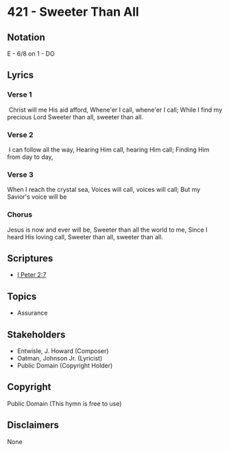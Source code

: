 # 421 - Sweeter Than All

## Notation

E - 6/8 on 1 - DO

## Lyrics

### Verse 1

 Christ will me His aid afford, Whene'er I call, whene'er I call; While I find my precious Lord Sweeter than all, sweeter than all.

### Verse 2

 I can follow all the way, Hearing Him call, hearing Him call; Finding Him from day to day,


### Verse 3

When I reach the crystal sea, Voices will call, voices will call; But my Savior's voice will be 


### Chorus

Jesus is now and ever will be, Sweeter than all the world to me, Since I heard His loving call, Sweeter than all, sweeter than all. 


## Scriptures

- [I Peter 2:7](https://www.biblegateway.com/passage/?search=I%20Peter%202%3A7)

## Topics

- Assurance

## Stakeholders

- Entwisle, J. Howard (Composer)
- Oatman, Johnson  Jr. (Lyricist)
- Public Domain (Copyright Holder)

## Copyright

Public Domain
(This hymn is free to use)

## Disclaimers

None

